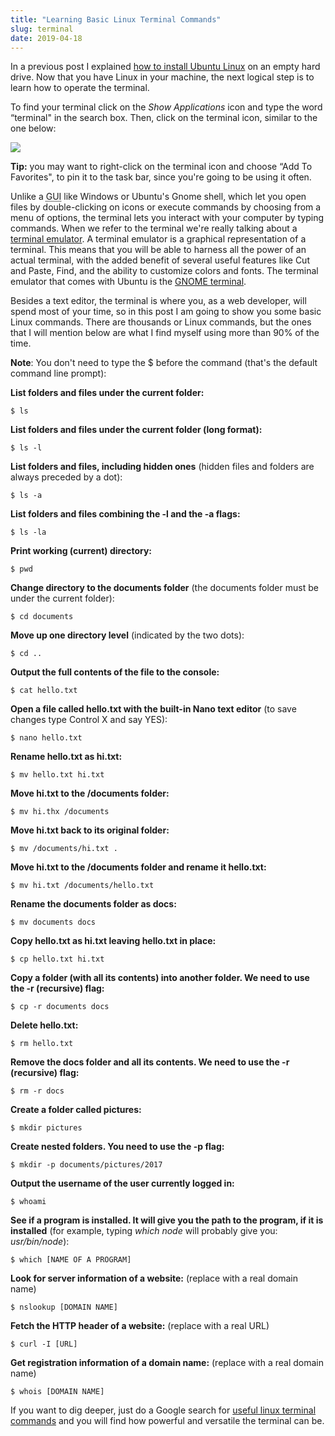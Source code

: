 ```yaml
---
title: "Learning Basic Linux Terminal Commands"
slug: terminal
date: 2019-04-18
---
```


In a previous post I explained [how to install Ubuntu Linux](/ubuntu/) on an empty hard drive. Now that you have Linux in your machine, the next logical step is to learn how to operate the terminal.

To find your terminal click on the *Show Applications* icon and type the word &ldquo;terminal" in the search box. Then, click on the terminal icon, similar to the one below:

<img src="/img/term.png" />

**Tip:** you may want to right-click on the terminal icon and choose &ldquo;Add To Favorites", to pin it to the task bar, since you're going to be using it often.

Unlike a <abbr title="Graphical User Interface">GUI</abbr> like Windows or Ubuntu's Gnome shell, which let you open files by double-clicking on icons or execute commands by choosing from a menu of options, the terminal lets you interact with your computer by typing commands. When we refer to the  terminal we're really talking about a [terminal emulator](https://en.wikipedia.org/wiki/Terminal_emulator). A terminal emulator is a graphical representation of a terminal. This means that you will be able to harness all the power of an actual terminal, with the added benefit of several useful features like Cut and Paste, Find, and the ability to customize colors and fonts. The terminal emulator that comes with Ubuntu is the [GNOME terminal](https://en.wikipedia.org/wiki/GNOME_Terminal). 

Besides a text editor, the terminal is where you, as a web developer, will spend most of your time, so in this post I am going to show you some basic Linux commands. There are thousands or Linux commands, but the ones that I will mention below are what I find myself using more than 90% of the time. 

**Note**: You don't need to type the $ before the command (that's the default command line prompt):

**List folders and files under the current folder:**
```
$ ls 
```

**List folders and files under the current folder (long format):**
```
$ ls -l
```

**List folders and files, including hidden ones** (hidden files and folders are always preceded by a dot):
```
$ ls -a
```
**List folders and files combining the -l and the -a flags:**
```
$ ls -la
```
**Print working (current) directory:**
```
$ pwd
```

**Change directory to the documents folder** (the documents folder must be under the current folder):
```
$ cd documents
```

**Move up one directory level** (indicated by the two dots):
```
$ cd ..
```

**Output the full contents of the file to the console:**
```
$ cat hello.txt
```

**Open a file called hello.txt with the built-in Nano text editor** (to save changes type Control X and say YES):
```
$ nano hello.txt
```
**Rename hello.txt as hi.txt:**
```
$ mv hello.txt hi.txt
```
**Move hi.txt to the /documents folder:**
```
$ mv hi.thx /documents
```
**Move hi.txt back to its original folder:** 
```
$ mv /documents/hi.txt .
```
**Move hi.txt to the /documents folder and rename it hello.txt:**
```
$ mv hi.txt /documents/hello.txt
```

**Rename the documents folder as docs:**
```
$ mv documents docs
```
**Copy hello.txt as hi.txt leaving hello.txt in place:**
```
$ cp hello.txt hi.txt
```
**Copy a folder (with all its contents) into another folder. We need to use the -r (recursive) flag:**
```
$ cp -r documents docs
```
**Delete hello.txt:**
```
$ rm hello.txt
```
**Remove the docs folder and all its contents. We need to use the -r (recursive) flag:**
```
$ rm -r docs
```
**Create a folder called pictures:**
```
$ mkdir pictures
```
**Create nested folders. You need to use the -p flag:**
```
$ mkdir -p documents/pictures/2017
```
**Output the username of the user currently logged in:**
```
$ whoami
```
**See if a program is installed. It will give you the path to the program, if it is installed** (for example, typing *which node* will probably give you: *usr/bin/node*):
```
$ which [NAME OF A PROGRAM]
```
**Look for server information of a website:** (replace with a real domain name)
```
$ nslookup [DOMAIN NAME]
```
**Fetch the HTTP header of a website:** (replace with a real URL)
```
$ curl -I [URL]
```
**Get registration information of a domain name:** (replace with a real domain name)
```
$ whois [DOMAIN NAME]
```

If you want to dig deeper, just do a Google search for [useful linux terminal commands](https://www.google.com/search?ei=dRa5XIf_E6-O5wL_lprIDg&q=useful+linux+terminal+commands&oq=useful+linux+terminal+commands&gs_l=psy-ab.3..0.4052.7452..8574...5.0..0.128.1055.0j9......0....1..gws-wiz.......0i71j35i304i39j0i7i30j0i13j0i8i7i30j0i7i5i30j0i13i5i30j0i8i13i30.gmH5nuLkc9E) and you will find how powerful and versatile the terminal can be.


